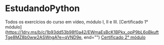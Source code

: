# EstudandoPython
Todos os exercícios do curso em vídeo, módulo I, II e III.
[Certificado 1° módulo](https://1drv.ms/b/c/1b93dd53b98f0a42/EWmaEsBcK1BPkx_opP9bL6oBkuftTge8MZ8b0ww2ASWngA?e=qVND9e, end="")
[Certificado 2° módulo](https://1drv.ms/b/c/1b93dd53b98f0a42/EQoIWmpmem1OumOLlo7a3VMBTUyx3WBJjaDGauDM2sLdJw?e=Z4MWp8)
